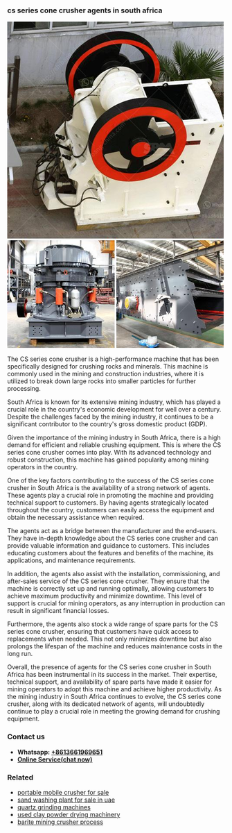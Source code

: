 <h3>cs series cone crusher agents in south africa</h3><img src='1702953169.jpg' alt=''><p>The CS series cone crusher is a high-performance machine that has been specifically designed for crushing rocks and minerals. This machine is commonly used in the mining and construction industries, where it is utilized to break down large rocks into smaller particles for further processing.</p><p>South Africa is known for its extensive mining industry, which has played a crucial role in the country's economic development for well over a century. Despite the challenges faced by the mining industry, it continues to be a significant contributor to the country's gross domestic product (GDP).</p><p>Given the importance of the mining industry in South Africa, there is a high demand for efficient and reliable crushing equipment. This is where the CS series cone crusher comes into play. With its advanced technology and robust construction, this machine has gained popularity among mining operators in the country.</p><p>One of the key factors contributing to the success of the CS series cone crusher in South Africa is the availability of a strong network of agents. These agents play a crucial role in promoting the machine and providing technical support to customers. By having agents strategically located throughout the country, customers can easily access the equipment and obtain the necessary assistance when required.</p><p>The agents act as a bridge between the manufacturer and the end-users. They have in-depth knowledge about the CS series cone crusher and can provide valuable information and guidance to customers. This includes educating customers about the features and benefits of the machine, its applications, and maintenance requirements.</p><p>In addition, the agents also assist with the installation, commissioning, and after-sales service of the CS series cone crusher. They ensure that the machine is correctly set up and running optimally, allowing customers to achieve maximum productivity and minimize downtime. This level of support is crucial for mining operators, as any interruption in production can result in significant financial losses.</p><p>Furthermore, the agents also stock a wide range of spare parts for the CS series cone crusher, ensuring that customers have quick access to replacements when needed. This not only minimizes downtime but also prolongs the lifespan of the machine and reduces maintenance costs in the long run.</p><p>Overall, the presence of agents for the CS series cone crusher in South Africa has been instrumental in its success in the market. Their expertise, technical support, and availability of spare parts have made it easier for mining operators to adopt this machine and achieve higher productivity. As the mining industry in South Africa continues to evolve, the CS series cone crusher, along with its dedicated network of agents, will undoubtedly continue to play a crucial role in meeting the growing demand for crushing equipment.</p><h3>Contact us</h3><ul><li><strong>Whatsapp:&nbsp;<a href="https://wa.me/8613661969651">+8613661969651</a></strong></li><li><a href="https://swt.shibang-china.com/?git&amp;zhl&amp;cs series cone crusher agents in south africa"><strong>Online Service(chat now)</strong></a></li></ul><h3>Related</h3><ul><li><a href='portable mobile crusher for sale.md'>portable mobile crusher for sale</a></li><li><a href='sand washing plant for sale in uae.md'>sand washing plant for sale in uae</a></li><li><a href='quartz grinding machines.md'>quartz grinding machines</a></li><li><a href='used clay powder drying machinery.md'>used clay powder drying machinery</a></li><li><a href='barite mining crusher process.md'>barite mining crusher process</a></li></ul>
